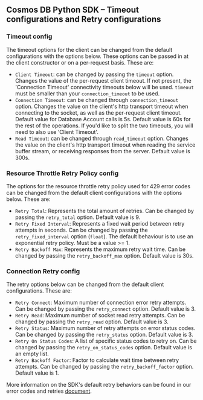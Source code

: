 ## Cosmos DB Python SDK – Timeout configurations and Retry configurations

### Timeout config

The timeout options for the client can be changed from the default configurations with the options below. 
These options can be passed in at the client constructor or on a per-request basis. These are:
- `Client Timeout`: can be changed by passing the `timeout` option. Changes the value of the per-request client timeout. If not present,
the 'Connection Timeout' connectivity timeouts below will be used. `timeout` must be smaller than your `connection_timeout` to be used.
- `Connection Timeout`: can be changed through `connection_timeout` option. Changes the value on the client's http transport timeout when
connecting to the socket, as well as the per-request client timeout. Default value for Database Account calls is 5s. Default value is 60s for the rest of the operations. 
If you'd like to split the two timeouts, you will need to also use 'Client Timeout'.
- `Read Timeout`: can be changed through `read_timeout` option. Changes the value on the client's http transport timeout when
reading the service buffer stream, or receiving responses from the server. Default value is 300s.


### Resource Throttle Retry Policy config

The options for the resource throttle retry policy used for 429 error codes can be changed from the default client configurations with the options below. These are:
- `Retry Total`: Represents the total amount of retries. Can be changed by passing the `retry_total` option. Default value is 9.
- `Retry Fixed Interval`: Represents a fixed wait period between retry attempts in seconds. Can be changed by passing the
`retry_fixed_interval` option (`float`). The default behaviour is to use an exponential retry policy. Must be a value >= 1.
- `Retry Backoff Max`: Represents the maximum retry wait time. Can be changed by passing the `retry_backoff_max` option. Default value is 30s.


### Connection Retry config

The retry options below can be changed from the default client configurations. These are:
- `Retry Connect`: Maximum number of connection error retry attempts. Can be changed by passing the `retry_connect` option. Default value is 3.
- `Retry Read`: Maximum number of socket read retry attempts. Can be changed by passing the `retry_read` option. Default value is 3.
- `Retry Status`: Maximum number of retry attempts on error status codes. Can be changed by passing the `retry_status` option. Default value is 3.
- `Retry On Status Codes`: A list of specific status codes to retry on. Can be changed by passing the `retry_on_status_codes` option. Default value is an empty list.
- `Retry Backoff Factor`: Factor to calculate wait time between retry attempts. Can be changed by passing the `retry_backoff_factor` option. Default value is 1.

More information on the SDK's default retry behaviors can be found in our error codes and retries [document](https://github.com/Azure/azure-sdk-for-python/blob/main/sdk/cosmos/azure-cosmos/docs/ErrorCodesAndRetries.md).